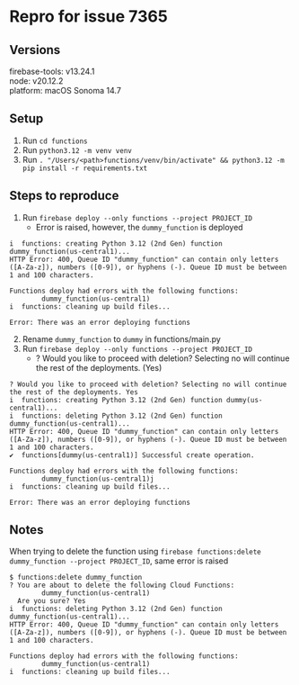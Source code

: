 # Repro for issue 7365

## Versions

firebase-tools: v13.24.1<br>
node: v20.12.2<br>
platform: macOS Sonoma 14.7

## Setup

1. Run `cd functions`
1. Run `python3.12 -m venv venv`
1. Run `. "/Users/<path>functions/venv/bin/activate" && python3.12 -m pip install -r requirements.txt`

## Steps to reproduce

1. Run `firebase deploy --only functions --project PROJECT_ID`
   - Error is raised, however, the `dummy_function` is deployed

```
i  functions: creating Python 3.12 (2nd Gen) function dummy_function(us-central1)...
HTTP Error: 400, Queue ID "dummy_function" can contain only letters ([A-Za-z]), numbers ([0-9]), or hyphens (-). Queue ID must be between 1 and 100 characters.

Functions deploy had errors with the following functions:
        dummy_function(us-central1)
i  functions: cleaning up build files...

Error: There was an error deploying functions
```

2. Rename `dummy_function` to `dummy` in functions/main.py
3. Run `firebase deploy --only functions --project PROJECT_ID`
   - ? Would you like to proceed with deletion? Selecting no will continue the rest of the deployments. (Yes)

```
? Would you like to proceed with deletion? Selecting no will continue the rest of the deployments. Yes
i  functions: creating Python 3.12 (2nd Gen) function dummy(us-central1)...
i  functions: deleting Python 3.12 (2nd Gen) function dummy_function(us-central1)...
HTTP Error: 400, Queue ID "dummy_function" can contain only letters ([A-Za-z]), numbers ([0-9]), or hyphens (-). Queue ID must be between 1 and 100 characters.
✔  functions[dummy(us-central1)] Successful create operation.

Functions deploy had errors with the following functions:
        dummy_function(us-central1)j
i  functions: cleaning up build files...

Error: There was an error deploying functions
```

## Notes

When trying to delete the function using `firebase functions:delete dummy_function --project PROJECT_ID`, same error is raised

```
$ functions:delete dummy_function
? You are about to delete the following Cloud Functions:
        dummy_function(us-central1)
  Are you sure? Yes
i  functions: deleting Python 3.12 (2nd Gen) function dummy_function(us-central1)...
HTTP Error: 400, Queue ID "dummy_function" can contain only letters ([A-Za-z]), numbers ([0-9]), or hyphens (-). Queue ID must be between 1 and 100 characters.

Functions deploy had errors with the following functions:
        dummy_function(us-central1)
i  functions: cleaning up build files...
```
